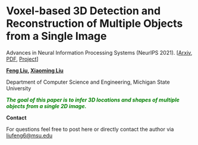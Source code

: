 # Voxel-based 3D Detection and Reconstruction of Multiple Objects from a Single Image
Advances in Neural Information Processing Systems (NeurIPS 2021). [[Arxiv](https://arxiv.org/abs/2111.03098), [PDF](http://cvlab.cse.msu.edu/pdfs/MDR_paper.pdf), [Project](http://cvlab.cse.msu.edu/project-mdr.html)]

**[Feng Liu](http://cvlab.cse.msu.edu/pages/people.html),   [Xiaoming Liu](http://cvlab.cse.msu.edu/pages/people.html)**

Department of Computer Science and Engineering, Michigan State University

<font color=\#008000>***The goal of this paper is to infer 3D locations and shapes of multiple objects from a single 2D image.*** </font>


**Contact**

For questions feel free to post here or directly contact the author via liufeng6@msu.edu
